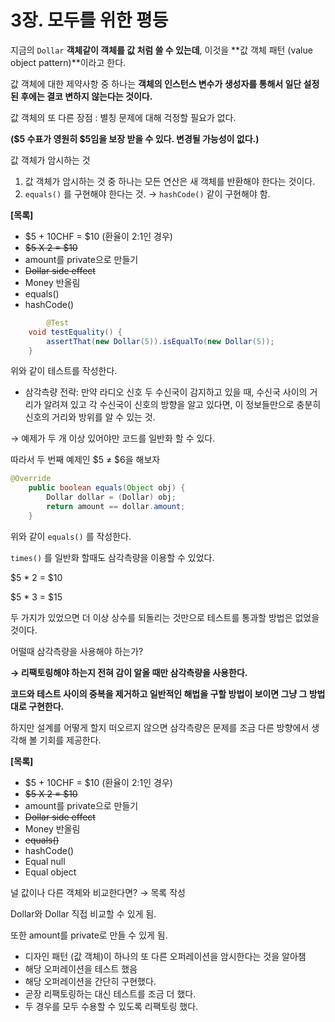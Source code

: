 # 3장. 모두를 위한 평등

지금의 `Dollar` **객체같이 객체를 값 처럼 쓸 수 있는데**, 이것을 **값 객체 패턴 (value object pattern)**이라고 한다.

값 객체에 대한 제약사항 중 하나는 **객체의 인스턴스 변수가 생성자를 통해서 일단 설정된 후에는 결코 변하지 않는다는 것이다.**

값 객체의 또 다른 장점 : 별칭 문제에 대해 걱정할 필요가 없다.

**($5 수표가 영원히 $5임을 보장 받을 수 있다. 변경될 가능성이 없다.)**

값 객체가 암시하는 것

1. 값 객체가 암시하는 것 중 하나는 모든 연산은 새 객체를 반환해야 한다는 것이다.
2. `equals()` 를 구현해야 한다는 것. → `hashCode()` 같이 구현해야 함.

**[목록]**

- $5 + 10CHF = $10 (환율이 2:1인 경우)
- ~~$5 X 2 = $10~~
- amount를 private으로 만들기
- ~~Dollar side effect~~
- Money 반올림
- equals()
- hashCode()

```java
		@Test
    void testEquality() {
        assertThat(new Dollar(5)).isEqualTo(new Dollar(5));
    }
```

위와 같이 테스트를 작성한다.

- 삼각측량 전략:
  만약 라디오 신호 두 수신국이 감지하고 있을 때, 수신국 사이의 거리가 알려져 있고 각 수신국이 신호의 방향을 알고 있다면, 이 정보들만으로 충분히 신호의 거리와 방위를 알 수 있는 것.

→ 예제가 두 개 이상 있어야만 코드를 일반화 할 수 있다.

따라서 두 번째 예제인 $5 ≠ $6을 해보자

```java
@Override
    public boolean equals(Object obj) {
        Dollar dollar = (Dollar) obj;
        return amount == dollar.amount;
    }
```

위와 같이 `equals()` 를 작성한다.

`times()` 를 일반화 할때도 삼각측량을 이용할 수 있었다.

$5 * 2 = $10

$5 * 3 = $15

두 가지가 있었으면 더 이상 상수를 되돌리는 것만으로 테스트를 통과할 방법은 없었을 것이다.

어떨때 삼각측량을 사용해야 하는가?

**→ 리팩토링해야 하는지 전혀 감이 알올 때만 삼각측량을 사용한다.**

**코드와 테스트 사이의 중복을 제거하고 일반적인 해법을 구할 방법이 보이면 그냥 그 방법대로 구현한다.**

하지만 설계를 어떻게 할지 떠오르지 않으면 삼각측량은 문제를 조금 다른 방향에서 생각해 볼 기회를 제공한다.

**[목록]**

- $5 + 10CHF = $10 (환율이 2:1인 경우)
- ~~$5 X 2 = $10~~
- amount를 private으로 만들기
- ~~Dollar side effect~~
- Money 반올림
- ~~equals()~~
- hashCode()
- Equal null
- Equal object

널 값이나 다른 객체와 비교한다면? → 목록 작성

Dollar와 Dollar 직접 비교할 수 있게 됨.

또한 amount를 private로 만들 수 있게 됨.

- 디자인 패턴 (값 객체)이 하나의 또 다른 오퍼레이션을 암시한다는 것을 알아챔
- 해당 오퍼레이션을 테스트 했음
- 해당 오퍼레이션을 간단히 구현했다.
- 곧장 리팩토링하는 대신 테스트를 조금 더 했다.
- 두 경우를 모두 수용할 수 있도록 리팩토링 했다.